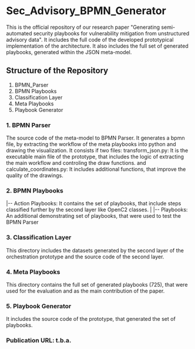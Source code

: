 # Sec_Advisory_BPMN_Generator
This is the official repository of our research paper "Generating semi-automated security playbooks for vulnerability mitigation from unstructured advisory data". 
It includes the full code of the developed prototypical implementation of the architecture. It also includes the full set of generated playbooks, generated within the JSON meta-model.

## Structure of the Repository 
1. BPMN_Parser
2. BPMN Playbooks
3. Classification Layer
4. Meta Playbooks
5. Playbook Generator


### 1. BPMN Parser
The source code of the meta-model to BPMN Parser. It generates a bpmn file, by extracting the workflow of the meta playbooks into python and drawing the visualization.
It consists if two files:
transform_json.py: It is the executable main file of the prototype, that includes the logic of extracting the main workflow and controling the draw functions.
and
calculate_coordinates.py: It includes additional functions, that improve the quality of the drawings.

### 2. BPMN Playbooks
|-- Action Playbooks: It contains the set of playbooks, that include steps classified further by the second layer like OpenC2 classes.
|
|-- Playbooks: An additional demonstrating set of playbooks, that were used to test the BPMN Parser

### 3. Classification Layer
This directory includes the datasets generated by the second layer of the orchestration prototype and the source code of the second layer.

### 4. Meta Playbooks
This directory contains the full set of generated playbooks (725), that were used for the evaluation and as the main contribution of the paper.

### 5. Playbook Generator
It includes the source code of the prototype, that generated the set of playbooks.

### Publication URL: t.b.a.
